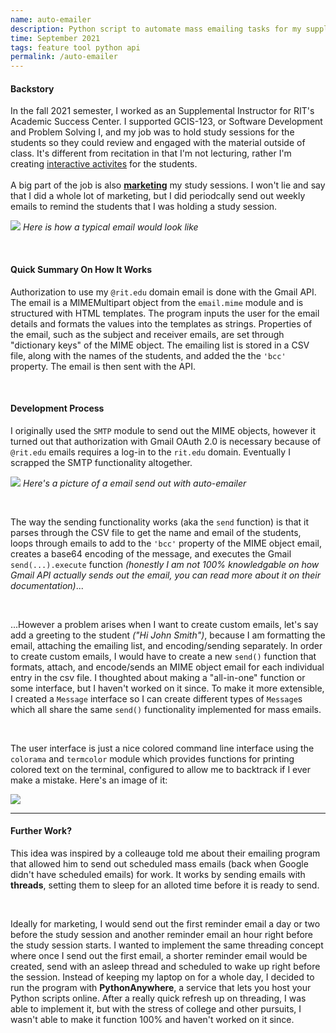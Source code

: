 ```yaml
---
name: auto-emailer
description: Python script to automate mass emailing tasks for my supplemental instructor job
time: September 2021
tags: feature tool python api
permalink: /auto-emailer
---
```


#### **Backstory**

In the fall 2021 semester, I worked as an Supplemental Instructor for RIT's Academic Success Center. I supported GCIS-123, or Software Development and Problem Solving I, and my job was to hold study sessions for the students so they could review and engaged with the material outside of class. It's different from recitation in that I'm not lecturing, rather I'm creating [interactive activites](https://github.com/brainuser5705/gcis-123-si-sessions) for the students. 
\
\
A big part of the job is also **<u>marketing</u>** my study sessions. I won't lie and say that I did a whole lot of marketing, but I did periodcally send out weekly emails to remind the students that I was holding a study session. 

![](https://i.imgur.com/RnwHYID.png)
*Here is how a typical email would look like*

<br>

#### **Quick Summary On How It Works**

Authorization to use my <code>@rit.edu</code> domain email is done with the Gmail API. The email is a MIMEMultipart object from the <code>email.mime</code> module and is structured with HTML templates. The program inputs the user for the email details and formats the values into the templates as strings. Properties of the email, such as the subject and receiver emails, are set through "dictionary keys" of the MIME object. The emailing list is stored in a CSV file, along with the names of the students, and added the the <code>'bcc'</code> property. The email is then sent with the API.

<br>

#### **Development Process**

I originally used the <code>SMTP</code> module to send out the MIME objects, however it turned out that authorization with Gmail OAuth 2.0 is necessary because of <code>@rit.edu</code> emails requires a log-in to the <code>rit.edu</code> domain. Eventually I scrapped the SMTP functionality altogether.

![](https://i.imgur.com/AnplDo8.png)
*Here's a picture of a email send out with auto-emailer*

<br>

The way the sending functionality works (aka the <code>send</code> function) is that it parses through the CSV file to get the name and email of the students, loops through emails to add to the <code>'bcc'</code> property of the MIME object email, creates a base64 encoding of the message, and executes the Gmail `send(...).execute` function *(honestly I am not 100% knowledgable on how Gmail API actually sends out the email, you can read more about it on their documentation)*...

<br>

...However a problem arises when I want to create custom emails, let's say add a greeting to the student *("Hi John Smith")*, because I am formatting the email, attaching the emailing list, and encoding/sending separately. In order to create custom emails, I would have to create a new `send()` function that formats, attach, and encode/sends an MIME object email for each individual entry in the csv file. I thoughted about making a "all-in-one" function or some interface, but I haven't worked on it since. To make it more extensible, I created a `Message` interface so I can create different types of `Message`s which all share the same `send()` functionality implemented for mass emails.  

<br>

The user interface is just a nice colored command line interface using the `colorama` and `termcolor` module which provides functions for printing colored text on the terminal, configured to allow me to backtrack if I ever make a mistake. Here's an image of it:

![](https://i.imgur.com/HZu3TTV.png)

---

#### **Further Work?**

This idea was inspired by a colleauge told me about their emailing program that allowed him to send out scheduled mass emails (back when Google didn't have scheduled emails) for work. It works by sending emails with **threads**, setting them to sleep for an alloted time before it is ready to send.

<br>

Ideally for marketing, I would send out the first reminder email a day or two before the study session and another reminder email an hour right before the study session starts. I wanted to implement the same threading concept where once I send out the first email, a shorter reminder email would be created, send with an asleep thread and scheduled to wake up right before the session. Instead of keeping my laptop on for a whole day, I decided to run the program with **PythonAnywhere**, a service that lets you host your Python scripts online. After a really quick refresh up on threading, I was able to implement it, but with the stress of college and other pursuits, I wasn't able to make it function 100% and haven't worked on it since. 